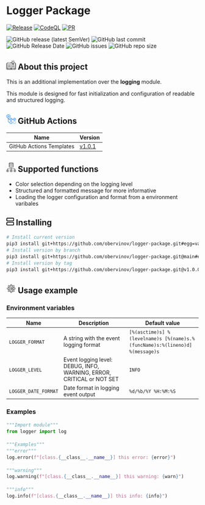 # Logger Package
[![Release](https://github.com/obervinov/logger-package/actions/workflows/release.yaml/badge.svg)](https://github.com/obervinov/logger-package/actions/workflows/release.yaml)
[![CodeQL](https://github.com/obervinov/logger-package/actions/workflows/github-code-scanning/codeql/badge.svg)](https://github.com/obervinov/logger-package/actions/workflows/github-code-scanning/codeql)
[![PR](https://github.com/obervinov/logger-package/actions/workflows/pr.yaml/badge.svg?branch=main&event=pull_request)](https://github.com/obervinov/logger-package/actions/workflows/pr.yaml)

![GitHub release (latest SemVer)](https://img.shields.io/github/v/release/obervinov/logger-package?style=for-the-badge)
![GitHub last commit](https://img.shields.io/github/last-commit/obervinov/logger-package?style=for-the-badge)
![GitHub Release Date](https://img.shields.io/github/release-date/obervinov/logger-package?style=for-the-badge)
![GitHub issues](https://img.shields.io/github/issues/obervinov/logger-package?style=for-the-badge)
![GitHub repo size](https://img.shields.io/github/repo-size/obervinov/logger-package?style=for-the-badge)

## <img src="https://github.com/obervinov/_templates/blob/main/icons/book.png" width="25" title="about"> About this project
This is an additional implementation over the **logging** module.

This module is designed for fast initialization and configuration of readable and structured logging.

## <img src="https://github.com/obervinov/_templates/blob/main/icons/github-actions.png" width="25" title="github-actions"> GitHub Actions
| Name  | Version |
| ------------------------ | ----------- |
| GitHub Actions Templates | [v1.0.1](https://github.com/obervinov/_templates/tree/v1.0.1) |


## <img src="https://github.com/obervinov/_templates/blob/main/icons/requirements.png" width="25" title="functions"> Supported functions
- Color selection depending on the logging level
- Structured and formatted message for more informative
- Loading the logger configuration and format from a environment varibales

## <img src="https://github.com/obervinov/_templates/blob/main/icons/stack2.png" width="20" title="install"> Installing
```bash
# Install current version
pip3 install git+https://github.com/obervinov/logger-package.git#egg=vault
# Install version by branch
pip3 install git+https://github.com/obervinov/logger-package.git@main#egg=vault
# Install version by tag
pip3 install git+https://github.com/obervinov/logger-package.git@v1.0.0#egg=vault
```

## <img src="https://github.com/obervinov/_templates/blob/main/icons/config.png" width="25" title="usage"> Usage example
### Environment variables
| Name  | Description | Default value |
| ------------------------ | ------------------------------------------------ | --------------------------------------------------------------------- |
| `LOGGER_FORMAT` | A string with the event logging format | `[%(asctime)s] %(levelname)s [%(name)s.%(funcName)s:%(lineno)d] %(message)s` |
| `LOGGER_LEVEL` | Event logging level: DEBUG, INFO, WARNING, ERROR, CRITICAL or NOT SET | `INFO` |
| `LOGGER_DATE_FORMAT` | Date format in logging event output | `%d/%b/%Y %H:%M:%S` |

### Examples
```python
"""Import module"""
from logger import log

"""Examples"""
"""error"""
log.error(f"[class.{__class__.__name__}] this error: {error}")

"""warning"""
log.warning(f"[class.{__class__.__name__}] this warning: {warn}")

"""info"""
log.info(f"[class.{__class__.__name__}] this info: {info}")
```
